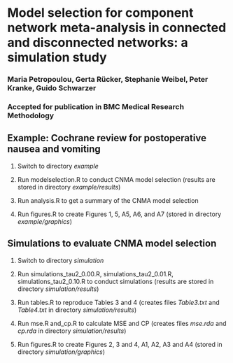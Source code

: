 # Model selection for component network meta-analysis in connected and disconnected networks: a simulation study

### Maria Petropoulou, Gerta Rücker, Stephanie Weibel, Peter Kranke, Guido Schwarzer

### Accepted for publication in BMC Medical Research Methodology


## Example: Cochrane review for postoperative nausea and vomiting

1. Switch to directory *example*

2. Run modelselection.R to conduct CNMA model selection (results are
   stored in directory *example/results*)

3. Run analysis.R to get a summary of the CNMA model selection

4. Run figures.R to create Figures 1, 5, A5, A6, and A7 (stored in
   directory *example/graphics*)


## Simulations to evaluate CNMA model selection

1. Switch to directory *simulation*

2. Run simulations_tau2_0.00.R, simulations_tau2_0.01.R,
   simulations_tau2_0.10.R to conduct simulations (results are stored
   in directory *simulation/results*)

3. Run tables.R to reproduce Tables 3 and 4 (creates files
   *Table3.txt* and *Table4.txt* in directory *simulation/results*)

4. Run mse.R and_cp.R to calculate MSE and CP (creates files *mse.rda*
   and *cp.rda* in directory *simulation/results*)

5. Run figures.R to create Figures 2, 3 and 4, A1, A2, A3 and A4
   (stored in directory *simulation/graphics*)
